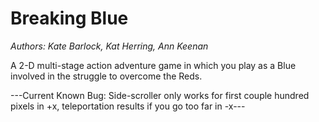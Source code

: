 # Breaking Blue
*Authors: Kate Barlock, Kat Herring, Ann Keenan*

A 2-D multi-stage action adventure game in which you play as a Blue involved in the struggle to overcome the Reds.


---Current Known Bug: Side-scroller only works for first couple hundred pixels in +x, teleportation results if you go too far in -x---
